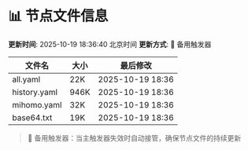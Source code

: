 # 📊 节点文件信息

**更新时间**: 2025-10-19 18:36:40 北京时间
**更新方式**: 🔄 备用触发器

| 文件名 | 大小 | 最后修改 |
|--------|------|----------|
| all.yaml | 22K | 2025-10-19 18:36 |
| history.yaml | 946K | 2025-10-19 18:36 |
| mihomo.yaml | 32K | 2025-10-19 18:36 |
| base64.txt | 19K | 2025-10-19 18:36 |

> 🔄 备用触发器：当主触发器失效时自动接管，确保节点文件的持续更新
